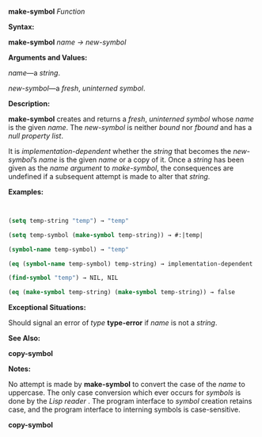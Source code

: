**make-symbol** *Function* 



**Syntax:** 



**make-symbol** *name → new-symbol* 



**Arguments and Values:** 



*name*—a *string*. 



*new-symbol*—a *fresh*, *uninterned symbol*. 



**Description:** 



**make-symbol** creates and returns a *fresh*, *uninterned symbol* whose *name* is the given *name*. The *new-symbol* is neither *bound* nor *fbound* and has a *null property list*. 



It is *implementation-dependent* whether the *string* that becomes the *new-symbol*’s *name* is the given *name* or a copy of it. Once a *string* has been given as the *name argument* to *make-symbol*, the consequences are undefined if a subsequent attempt is made to alter that *string*. 



**Examples:**
```lisp
 

(setq temp-string "temp") → "temp" 

(setq temp-symbol (make-symbol temp-string)) → #:|temp| 

(symbol-name temp-symbol) → "temp" 

(eq (symbol-name temp-symbol) temp-string) → implementation-dependent 

(find-symbol "temp") → NIL, NIL 

(eq (make-symbol temp-string) (make-symbol temp-string)) → false 


```
**Exceptional Situations:** 



Should signal an error of *type* **type-error** if *name* is not a *string*. 



**See Also:** 



**copy-symbol** 



**Notes:** 



No attempt is made by **make-symbol** to convert the case of the *name* to uppercase. The only case conversion which ever occurs for *symbols* is done by the *Lisp reader* . The program interface to *symbol* creation retains case, and the program interface to interning symbols is case-sensitive. 







 



 



**copy-symbol** 



